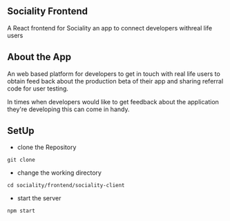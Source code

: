 ## Sociality Frontend

A React frontend for Sociality an app to connect developers withreal life users

## About the App

An web based platform for developers to get in touch with real life users to obtain feed back about the production beta of their app and sharing referral code for user testing.

In times when developers would like to get feedback about the application they're developing this can come in handy.

## SetUp

- clone the Repository

```
git clone
```
- change the working directory 

```
cd sociality/frontend/sociality-client
```

- start the server

```
npm start
```